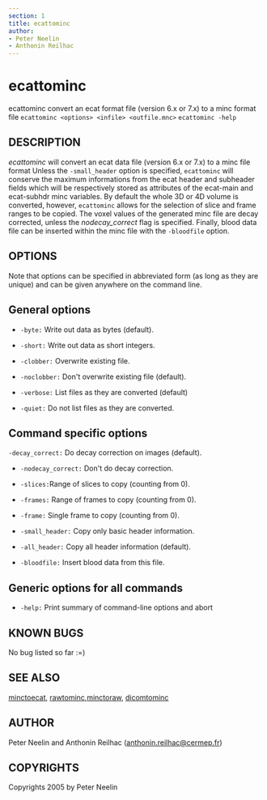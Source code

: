 ```yaml
---
section: 1
title: ecattominc
author:
- Peter Neelin 
- Anthonin Reilhac
---
```

# ecattominc

ecattominc convert an ecat format file (version 6.x or 7.x) to a minc format file
`ecattominc <options> <infile> <outfile.mnc>`
`ecattominc -help`

## DESCRIPTION

*ecattominc* will convert an ecat data file (version 6.x or 7.x) to a minc file format Unless the `-small_header` option is specified, `ecattominc` will conserve the maximum informations from the ecat header and subheader fields which will be respectively stored as attributes of the ecat-main and ecat-subhdr minc variables. By default the whole 3D or 4D volume is converted, however, `ecattominc` allows for the selection of slice and frame ranges to be copied. The voxel values of the generated minc file are decay corrected, unless the *nodecay\_correct* flag is specified. Finally, blood data file can be inserted within the minc file with the `-bloodfile` option.

## OPTIONS

Note that options can be specified in abbreviated form (as long as they are unique) and can be given anywhere on the command line.

## General options

-   `-byte:` Write out data as bytes (default).

-   `-short:` Write out data as short integers.

-   `-clobber:` Overwrite existing file.

-   `-noclobber:` Don't overwrite existing file (default).

-   `-verbose:` List files as they are converted (default)

-   `-quiet:` Do not list files as they are converted.

## Command specific options

`-decay_correct:` Do decay correction on images (default).

-   `-nodecay_correct:` Don't do decay correction.

-   `-slices:`Range of slices to copy (counting from 0).

-   `-frames:` Range of frames to copy (counting from 0).

-   `-frame:` Single frame to copy (counting from 0).

-   `-small_header:` Copy only basic header information.

-   `-all_header:` Copy all header information (default).

-   `-bloodfile:` Insert blood data from this file.

## Generic options for all commands

-   `-help:` Print summary of command-line options and abort

## KNOWN BUGS

No bug listed so far :=)

## SEE ALSO

[minctoecat](minctoecat), [rawtominc](rawtominc),[minctoraw](minctoraw), [dicomtominc](dicomtominc)

## AUTHOR

Peter Neelin and Anthonin Reilhac (anthonin.reilhac@cermep.fr)

## COPYRIGHTS

Copyrights 2005 by Peter Neelin
